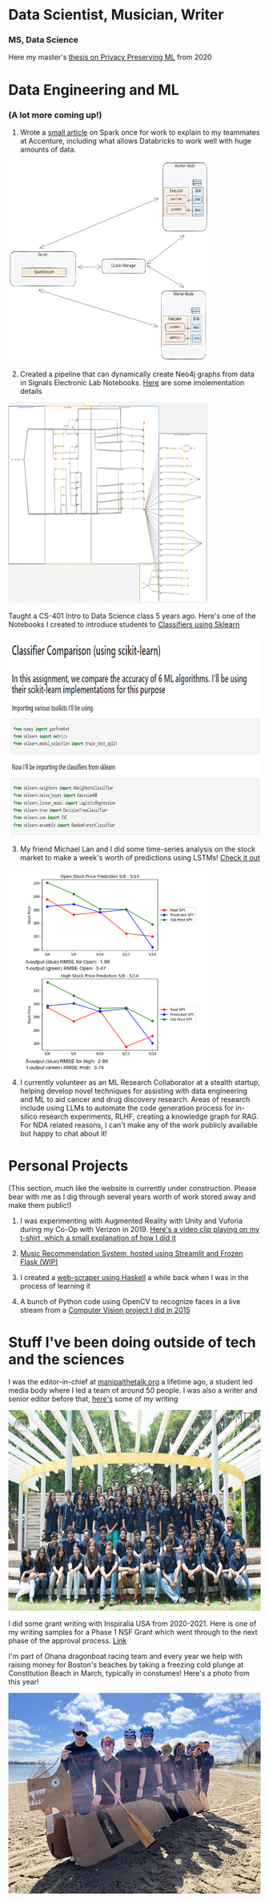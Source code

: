 # Data Scientist, Musician, Writer

### MS, Data Science <br>
Here my master's [thesis on Privacy Preserving ML](https://digitalcommons.njit.edu/theses/1792/) from 2020

# Data Engineering and ML

### (A lot more coming up!)

1) Wrote a [small article](https://github.com/EruditeStranger/Spark_Docker/tree/main) on Spark once for work to explain to my teammates at Accenture, including what allows Databricks to work well with huge amounts of data.

<img src="docs/assets/images/spark_physical_architecture.svg" width="400" height="400">

2) Created a pipeline that can dynamically create Neo4j graphs from data in Signals Electronic Lab Notebooks. [Here](https://github.com/EruditeStranger/KNIME_Neo4j_UPL/blob/main/README.md) are some imolementation details

<img src="docs/assets/images/KNIME_vhigh.png" width="400" height="400">

Taught a CS-401 Intro to Data Science class 5 years ago. Here's one of the Notebooks I created to introduce students to [Classifiers using Sklearn](https://github.com/EruditeStranger/CS-301-Scikit-Learn)

<img src="docs/assets/images/classifiers.png" width="600" height="400">


3) My friend Michael Lan and I did some time-series analysis on the stock market to make a week's worth of predictions using LSTMs! [Check it out](https://github.com/EruditeStranger/Stock-Market-Analysis)

<img src="docs/assets/images/Stock.png" width="400" height="400">

4) I currently volunteer as an ML Research Collaborator at a stealth startup, helping develop novel techniques for assisting with data engineering and ML to aid cancer and drug discovery research. Areas of research include using LLMs to automate the code generation process for in-silico research experiments, RLHF, creating a knowledge graph for RAG. For NDA related reasons, I can't make any of the work publicly available but happy to chat about it!

# Personal Projects
(This section, much like the website is currently under construction. Please bear with me as I dig through several years worth of work stored away and make them public!)

1) I was experimenting with Augmented Reality with Unity and Vuforia during my Co-Op with Verizon in 2019. [Here's a video clip playing on my t-shirt, which a small explanation of how I did it](https://www.youtube.com/watch?v=q2IQPzE1uxw)

2) [Music Recommendation System, hosted using Streamlit and Frozen Flask (WIP)](https://github.com/EruditeStranger/Music_Rec/tree/main)

3) I created a [web-scraper using Haskell](https://github.com/EruditeStranger/MALHaskellScraper) a while back when I was in the process of learning it

4) A bunch of Python code using OpenCV to recognize faces in a live stream from a [Computer Vision project I did in 2015](https://github.com/EruditeStranger/Detect-Faces-in-Video)

# Stuff I've been doing outside of tech and the sciences
I was the editor-in-chief at [manipalthetalk.org](manipalthetalk.org) a lifetime ago, a student led media body where I led a team of around 50 people. I was also a writer and senior editor before that, [here's](https://www.manipalthetalk.org/?s=rahul+basu) some of my writing

<img src="docs/assets/images/MTTN.jpg" width="750" height="400">

I did some grant writing with Inspiralia USA from 2020-2021. Here is one of my writing samples for a Phase 1 NSF Grant which went through to the next phase of the approval process. [Link](https://github.com/EruditeStranger/Writing-Samples)


I'm part of Ohana dragonboat racing team and every year we help with raising money for Boston's beaches by taking a freezing cold plunge at Constitution Beach in March, typically in constumes! Here's a photo from this year!

<img src="docs/assets/images/Ohana2024.jpg" width="600" height="400">


